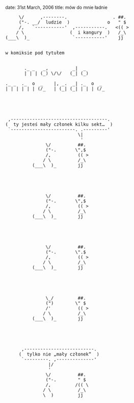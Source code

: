 date: 31st March, 2006
title: mów do mnie ładnie

<pre>
     \/      ,--------.                 . ##. 
     ("-. __/  ludzie  )              o   " $ 
     /,   `-----------'  ,-----------.   <(( >
    / \                 (  i kangury  )   /_\ 
(___\  )_                `-----------'    jj  


w komiksie pod tytułem


       ._ _   _,         _|  _       
       | | | (_) \/\/   (_| (_)      
                                     
._ _  ._  o  _    |, _.  _| ._  o  _ 
| | | | | | (/_   | (_| (_| | | | (/_





 ,------------------------------------. 
(  ty jesteś mały członek kilku sekt…  )
 `------------------------. .---------' 
                           \|           
                            '           
               \/          ##.          
               ("-.       \",$          
               /,          (( >         
              / \          /_\          
          (___\  )_        jj           





               \/          ##.          
               ("-.       \",$          
               /,          (( >         
              / \          /_\          
          (___\  )_        jj           





               \/          ##.          
               ("-.       \".$          
               /,          (( >         
              / \          /_\          
          (___\  )_        jj           





               \_/         ##.          
               (")        \" $          
               /'          (( >         
              / \          /_\          
          (___\  )_        jj           





      ,--------------------------.      
     (  tylko nie „mały członek”  )     
      `---------. ,--------------'      
                |/                      
                '                       
               \/          ##.          
               ("-.        " $          
               /,         /(( \         
              / \          /_\          
          ____\  )_        jj           
</pre>
